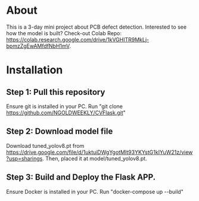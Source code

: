 # About
This is a 3-day mini project about PCB defect detection. Interested to see how the model is built?
Check-out Colab Repo: https://colab.research.google.com/drive/1kVGHITR9MkLj-bpmzZgEwAMfdfNbH1mV.

# Installation
## Step 1: Pull this repository
Ensure git is installed in your PC. Run "git clone https://github.com/NGOLDWEEKLY/CVFlask.git"

## Step 2: Download model file
Download tuned_yolov8.pt from https://drive.google.com/file/d/1uktuiDWgYgotMIt93YKYstG1kIYuW21z/view?usp=sharings. Then, placed it at model/tuned_yolov8.pt.

## Step 3: Build and Deploy the Flask APP.
Ensure Docker is installed in your PC. Run "docker-compose up --build"
